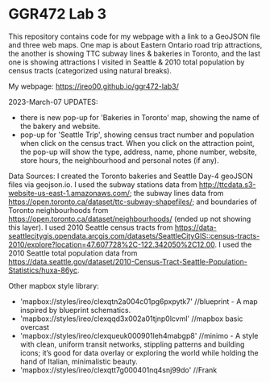 # GGR472 Lab 3
 
This repository contains code for my webpage with a link to a GeoJSON file and three web maps. 
One map is about Eastern Ontario road trip attractions, the another is showing TTC subway lines & bakeries in Toronto, and the last one is showing attractions I visited in Seattle & 2010 total population by census tracts (categorized using natural breaks).

My webpage: https://ireo00.github.io/ggr472-lab3/

2023-March-07 UPDATES:
- there is new pop-up for 'Bakeries in Toronto' map, showing the name of the bakery and website.
- pop-up for 'Seattle Trip', showing census tract number and population when click on the census tract. When you click on the attraction point, the pop-up will show the type, address, name, phone number, website, store hours, the neighbourhood and personal notes (if any).


Data Sources:
I created the Toronto bakeries and Seattle Day-4 geoJSON files via geojson.io.
I used the subway stations data from http://ttcdata.s3-website-us-east-1.amazonaws.com/; 
the subway lines data from https://open.toronto.ca/dataset/ttc-subway-shapefiles/; 
and boundaries of Toronto neighbourhoods from https://open.toronto.ca/dataset/neighbourhoods/ (ended up not showing this layer).
I used 2010 Seattle census tracts from https://data-seattlecitygis.opendata.arcgis.com/datasets/SeattleCityGIS::census-tracts-2010/explore?location=47.607728%2C-122.342050%2C12.00.
I used the 2010 Seattle total population data from https://data.seattle.gov/dataset/2010-Census-Tract-Seattle-Population-Statistics/huxa-86yc.



Other mapbox style library:
- 'mapbox://styles/ireo/clexqtn2a004c01pg6pxpytk7' //blueprint - A map inspired by blueprint schematics.
- 'mapbox://styles/ireo/clexqqd3x002a01tjnp0lcvml' //mapbox basic overcast
- 'mapbox://styles/ireo/clexqueuk000901leh4mabgp8' //minimo - A style with clean, uniform transit networks, stippling patterns and building icons; it’s good for data overlay or exploring the world while holding the hand of Italian, minimalistic beauty.
- 'mapbox://styles/ireo/clexqtt7g000401nq4snj99do' //Frank